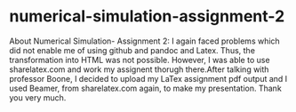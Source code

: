 # numerical-simulation-assignment-2
About Numerical Simulation- Assignment 2: I again faced problems which did not enable me of using github and pandoc and Latex. Thus, the transformation into HTML was not possible. However, I was able to use sharelatex.com and work my assignent thorugh there.After talking with professor Boone, I decided to upload my LaTex assignment pdf output and I used Beamer, from sharelatex.com again, to make my presentation. Thank you very much.
